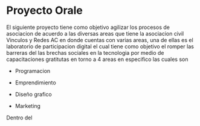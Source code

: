 # Proyecto Orale
El siguiente proyecto tiene como objetivo agilizar los procesos de asociacion 
de acuerdo a las diversas areas que tiene la asociacion civil Vinculos y Redes AC
en donde cuentas con varias areas, una de ellas es el laboratorio de participacion digital 
el cual tiene como objetivo el romper las barreras del las brechas sociales en la tecnologia por medio
de capacitaciones gratitutas en torno a 4 areas en especifico las cuales son 

 - Programacion 
 
 - Emprendimiento
 
 - Diseño grafico 
 
 - Marketing

Dentro del 
